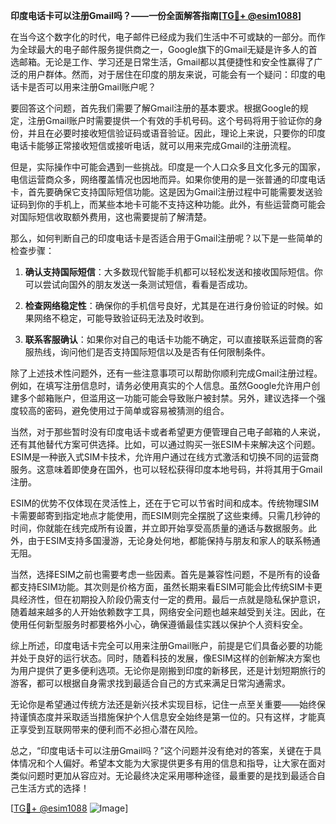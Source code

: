 **印度电话卡可以注册Gmail吗？——一份全面解答指南[[TG💪+ @esim1088](https://t.me/s/esim1088)]**

在当今这个数字化的时代，电子邮件已经成为我们生活中不可或缺的一部分。而作为全球最大的电子邮件服务提供商之一，Google旗下的Gmail无疑是许多人的首选邮箱。无论是工作、学习还是日常生活，Gmail都以其便捷性和安全性赢得了广泛的用户群体。然而，对于居住在印度的朋友来说，可能会有一个疑问：印度的电话卡是否可以用来注册Gmail账户呢？

要回答这个问题，首先我们需要了解Gmail注册的基本要求。根据Google的规定，注册Gmail账户时需要提供一个有效的手机号码。这个号码将用于验证你的身份，并且在必要时接收短信验证码或语音验证。因此，理论上来说，只要你的印度电话卡能够正常接收短信或接听电话，就可以用来完成Gmail的注册流程。

但是，实际操作中可能会遇到一些挑战。印度是一个人口众多且文化多元的国家，电信运营商众多，网络覆盖情况也因地而异。如果你使用的是一张普通的印度电话卡，首先要确保它支持国际短信功能。这是因为Gmail注册过程中可能需要发送验证码到你的手机上，而某些本地卡可能不支持这种功能。此外，有些运营商可能会对国际短信收取额外费用，这也需要提前了解清楚。

那么，如何判断自己的印度电话卡是否适合用于Gmail注册呢？以下是一些简单的检查步骤：

1. **确认支持国际短信**：大多数现代智能手机都可以轻松发送和接收国际短信。你可以尝试向国外的朋友发送一条测试短信，看看是否成功。
   
2. **检查网络稳定性**：确保你的手机信号良好，尤其是在进行身份验证的时候。如果网络不稳定，可能导致验证码无法及时收到。

3. **联系客服确认**：如果你对自己的电话卡功能不确定，可以直接联系运营商的客服热线，询问他们是否支持国际短信以及是否有任何限制条件。

除了上述技术性问题外，还有一些注意事项可以帮助你顺利完成Gmail注册过程。例如，在填写注册信息时，请务必使用真实的个人信息。虽然Google允许用户创建多个邮箱账户，但滥用这一功能可能会导致账户被封禁。另外，建议选择一个强度较高的密码，避免使用过于简单或容易被猜测的组合。

当然，对于那些暂时没有印度电话卡或者希望更方便管理自己电子邮箱的人来说，还有其他替代方案可供选择。比如，可以通过购买一张ESIM卡来解决这个问题。ESIM是一种嵌入式SIM卡技术，允许用户通过在线方式激活和切换不同的运营商服务。这意味着即使身在国外，也可以轻松获得印度本地号码，并将其用于Gmail注册。

ESIM的优势不仅体现在灵活性上，还在于它可以节省时间和成本。传统物理SIM卡需要邮寄到指定地点才能使用，而ESIM则完全摆脱了这些束缚。只需几秒钟的时间，你就能在线完成所有设置，并立即开始享受高质量的通话与数据服务。此外，由于ESIM支持多国漫游，无论身处何地，都能保持与朋友和家人的联系畅通无阻。

当然，选择ESIM之前也需要考虑一些因素。首先是兼容性问题，不是所有的设备都支持ESIM功能。其次则是价格方面，虽然长期来看ESIM可能会比传统SIM卡更具经济性，但在初期投入阶段仍需支付一定的费用。最后一点就是隐私保护意识，随着越来越多的人开始依赖数字工具，网络安全问题也越来越受到关注。因此，在使用任何新型服务时都要格外小心，确保遵循最佳实践以保护个人资料安全。

综上所述，印度电话卡完全可以用来注册Gmail账户，前提是它们具备必要的功能并处于良好的运行状态。同时，随着科技的发展，像ESIM这样的创新解决方案也为用户提供了更多便利选项。无论你是刚搬到印度的新移民，还是计划短期旅行的游客，都可以根据自身需求找到最适合自己的方式来满足日常沟通需求。

无论你是希望通过传统方法还是新兴技术实现目标，记住一点至关重要——始终保持谨慎态度并采取适当措施保护个人信息安全始终是第一位的。只有这样，才能真正享受到互联网带来的便利而不必担心潜在风险。

总之，“印度电话卡可以注册Gmail吗？”这个问题并没有绝对的答案，关键在于具体情况和个人偏好。希望本文能为大家提供更多有用的信息和指导，让大家在面对类似问题时更加从容应对。无论最终决定采用哪种途径，最重要的是找到最适合自己生活方式的选择！

[[TG💪+ @esim1088](https://t.me/s/esim1088) ![Image](https://i.postimg.cc/4NQfJmqS/Snipaste-2025-05-13-00-14-12.png)]